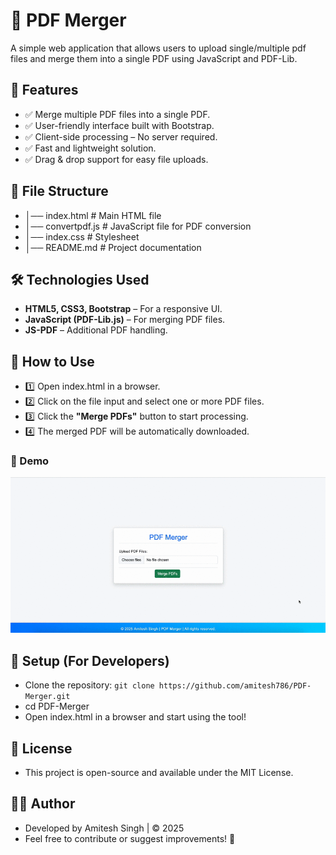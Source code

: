# 📄 PDF Merger
A simple web application that allows users to upload single/multiple pdf files and merge them into a single PDF using JavaScript and PDF-Lib.

## 🚀 Features
- ✅ Merge multiple PDF files into a single PDF.
- ✅ User-friendly interface built with Bootstrap.
- ✅ Client-side processing – No server required.
- ✅ Fast and lightweight solution.
- ✅ Drag & drop support for easy file uploads.

## 📂 File Structure
- │── index.html           # Main HTML file
- │── convertpdf.js        # JavaScript file for PDF conversion
- │── index.css            # Stylesheet
- │── README.md            # Project documentation

## 🛠️ Technologies Used
- **HTML5, CSS3, Bootstrap** – For a responsive UI.
- **JavaScript (PDF-Lib.js)** – For merging PDF files.
- **JS-PDF** – Additional PDF handling.

## 📌 How to Use
- 1️⃣ Open index.html in a browser.
- 2️⃣ Click on the file input and select one or more PDF files.
- 3️⃣ Click the **"Merge PDFs"** button to start processing.
- 4️⃣ The merged PDF will be automatically downloaded.

### 🎥 Demo
![PDF Merger in Action](PDF-Merger-Output.gif)

## 🔧 Setup (For Developers)
- Clone the repository: `git clone https://github.com/amitesh786/PDF-Merger.git`
- cd PDF-Merger
- Open index.html in a browser and start using the tool!

## 📜 License
- This project is open-source and available under the MIT License.

## 👨‍💻 Author
- Developed by Amitesh Singh | © 2025
- Feel free to contribute or suggest improvements! 🚀
